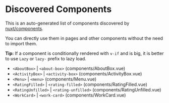 # Discovered Components

This is an auto-generated list of components discovered by [nuxt/components](https://github.com/nuxt/components).

You can directly use them in pages and other components without the need to import them.

**Tip:** If a component is conditionally rendered with `v-if` and is big, it is better to use `Lazy` or `lazy-` prefix to lazy load.

- `<AboutBox>` | `<about-box>` (components/AboutBox.vue)
- `<ActivityBox>` | `<activity-box>` (components/ActivityBox.vue)
- `<Menu>` | `<menu>` (components/Menu.vue)
- `<RatingFilled>` | `<rating-filled>` (components/RatingFilled.vue)
- `<RatingUnfilled>` | `<rating-unfilled>` (components/RatingUnfilled.vue)
- `<WorkCard>` | `<work-card>` (components/WorkCard.vue)
